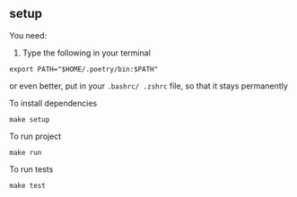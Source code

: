 ## setup

You need:
1. Type the following in your terminal
```
export PATH="$HOME/.poetry/bin:$PATH"
```
or even better, put in your `.bashrc/ .zshrc` file, so that it stays permanently



To install dependencies
```
make setup
```

To run project
```
make run
```

To run tests
```
make test
```